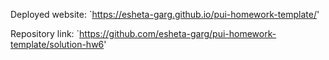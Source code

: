 Deployed website: `https://esheta-garg.github.io/pui-homework-template/'

Repository link: `https://github.com/esheta-garg/pui-homework-template/solution-hw6'